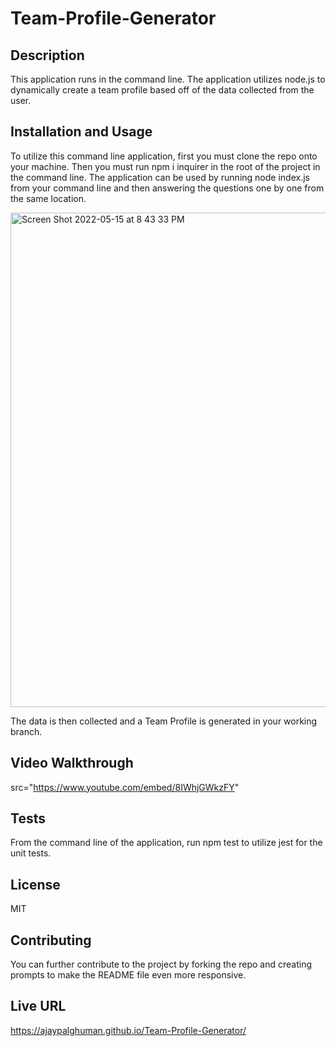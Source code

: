 # Team-Profile-Generator

## Description
  This application runs in the command line. The application utilizes node.js to dynamically create a team profile based off of the data collected from the user.

  ## Installation and Usage
   To utilize this command line application, first you must clone the repo onto your machine. Then you must run npm i inquirer in the root of the project in the command line. The application can be used by running node index.js from your command line and then answering the questions one by one from the same location. 

 <img width="791" alt="Screen Shot 2022-05-15 at 8 43 33 PM" src="https://user-images.githubusercontent.com/95589049/168502265-411b8a1c-0eab-4bae-9082-fa606bbe2d84.png">

   
   The data is then collected and a Team Profile is generated in your working branch.


  ## Video Walkthrough

  src="https://www.youtube.com/embed/8IWhjGWkzFY"

 ## Tests
 From the command line of the application, run npm test to utilize jest for the unit tests.

  ## License
  MIT

  ## Contributing
  You can further contribute to the project by forking the repo and creating prompts to make the README file even more responsive.

  ## Live URL
  https://ajaypalghuman.github.io/Team-Profile-Generator/